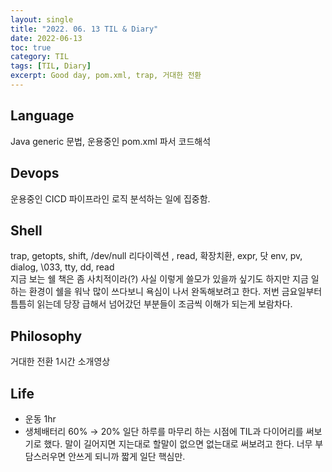 ```yaml
---
layout: single
title: "2022. 06. 13 TIL & Diary"
date: 2022-06-13
toc: true
category: TIL
tags: [TIL, Diary]
excerpt: Good day, pom.xml, trap, 거대한 전환
---
```

## Language  
Java generic 문법, 운용중인 pom.xml 파서 코드해석

## Devops  
운용중인 CICD 파이프라인 로직 분석하는 일에 집중함.

## Shell  
trap, getopts, shift, /dev/null 리다이렉션 , read, 확장치환, expr, 닷 env, pv, dialog, \033, tty, dd, read  
 지금 보는 쉘 책은 좀 사치적이라(?) 사실 이렇게 쓸모가 있을까 싶기도 하지만 지금 일하는 환경이 쉘을 워낙 많이 쓰다보니 욕심이 나서 완독해보려고 한다. 저번 금요일부터 틈틈히 읽는데 당장 급해서 넘어갔던 부분들이 조금씩 이해가 되는게 보람차다.

## Philosophy
거대한 전환 1시간 소개영상

## Life
* 운동 1hr
* 생체배터리 60% → 20%
일단 하루를 마무리 하는 시점에 TIL과 다이어리를 써보기로 했다. 말이 길어지면 지는대로 할말이 없으면 없는대로 써보려고 한다. 너무 부담스러우면 안쓰게 되니까 짧게 일단 핵심만.

  